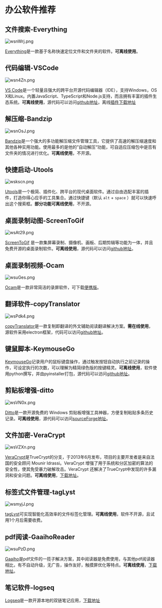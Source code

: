# 办公软件推荐

## 文件搜索-Everything

![wsnWrj.png](https://s1.ax1x.com/2020/09/14/wsnWrj.png)

[Everything](https://www.voidtools.com/zh-cn/)是一款基于名称快速定位文件和文件夹的软件。**可离线使用**。

## 代码编辑-VSCode

![wsn4Zn.png](https://s1.ax1x.com/2020/09/14/wsn4Zn.png)

[VS Code](https://code.visualstudio.com/)是一个轻量且强大的跨平台开源代码编辑器（IDE），支持Windows，OS X和Linux。内置JavaScript、TypeScript和Node.js支持，而且拥有丰富的插件生态系统。**可离线使用**，源代码可以访问[github地址](https://github.com/microsoft/vscode)，离线[插件下载地址](https://marketplace.visualstudio.com/VSCode)

## 解压缩-Bandzip

![wsnOsJ.png](https://s1.ax1x.com/2020/09/14/wsnOsJ.png)

[Bandzip](https://www.bandisoft.com/bandizip/)是一个强大的多功能解压缩文件管理工具，它提供了高速的解压缩速度和其他各种实用功能。使用最多的是他的”自动解压“功能，可自适应压缩包中是否有文件夹的情况进行优化。**可离线使用**，不开源。

## 快捷启动-Utools

![wskscn.png](https://s1.ax1x.com/2020/09/14/wskscn.png)

[Utools](https://u.tools/)是一个极简、插件化、跨平台的现代桌面软件。通过自由选配丰富的插件，打造你得心应手的工具集合。通过快捷键（默认 `alt` + `space` ）就可以快速呼出这个搜索框。**部分功能可离线使用**，不开源。

## 桌面录制动图-ScreenToGif

![wsAt29.png](https://s1.ax1x.com/2020/09/14/wsAt29.png)

[ScreenToGif](https://www.screentogif.com/) 是一款集屏幕录制、摄像机、画板、后期剪辑等功能为一体，并且免费开源的桌面录制软件。**可离线使用**，源代码可以访问[github地址](https://github.com/NickeManarin/ScreenToGif)。

## 桌面录制视频-Ocam

![wsuGes.png](https://s1.ax1x.com/2020/09/14/wsuGes.png)

[Ocam](https://ohsoft.net/eng/ocam/intro.php?cate=1002)是一款非常简洁的录屏软件，可下载[便携版](https://wws.lanzous.com/iAJnigmmfkf)。

## 翻译软件-copyTranslator

![wsPdk4.png](https://s1.ax1x.com/2020/09/14/wsPdk4.png)

[copyTranslator](https://copytranslator.github.io/)是一款复制即翻译的外文辅助阅读翻译解决方案。**需在线使用**，源软件采用electron框架，代码可以访问[github地址](https://github.com/CopyTranslator/CopyTranslator)。

## 键鼠脚本-KeymouseGo

[KeymouseGo](http://taojy123.github.io/KeymouseGo/)记录用户的鼠标键盘操作，通过触发按钮自动执行之前记录的操作，可设定执行的次数，可以理解为精简绿色版的按键精灵。**可离线使用**，软件使用python撰写，并由pyinstaller打包，源代码可以访问[github地址](https://github.com/taojy123/KeymouseGo)。

## 剪贴板增强-ditto

![wsVN0x.png](https://s1.ax1x.com/2020/09/14/wsVN0x.png)

[Ditto](https://ditto-cp.sourceforge.io/)是一款开源免费的 Windows 剪贴板增强工具神器，方便复制粘贴多条历史记录。**可离线使用**，源代码可以访问[sourceForge地址](https://sourceforge.net/projects/ditto-cp/)。

## 文件加密-VeraCrypt

![wsVZXn.png](https://s1.ax1x.com/2020/09/14/wsVZXn.png)

[VeraCrypt](https://www.veracrypt.fr/en/Home.html)是TrueCrypt的分支，于2013年6月发布，项目的主要开发者是来自法国的安全顾问 Mounir Idrassi。VeraCrypt 增强了用于系统和分区加密的算法的安全性，使其免受暴力破解攻击。VeraCrypt 还解决了TrueCrypt中发现的许多漏洞和安全问题。**可离线使用**，[下载地址](https://www.veracrypt.fr/en/Downloads.html)。

## 标签式文件管理-tagLyst

![wsmyjJ.png](https://s1.ax1x.com/2020/09/14/wsmyjJ.png)

[tagLyst](http://www.taglyst.com/)可实现智能化高效率的文件标签化管理。**可离线使用**，软件不开源，且试用1个月后需要收费。

## pdf阅读-GaaihoReader

![wsuPzD.png](https://s1.ax1x.com/2020/09/14/wsuPzD.png)

[Gaaiho](http://www.gaaiho.cn/index.php/zh-cn/)是pdf文件的一揽子解决方案，其中阅读器是免费使用，与其他pdf阅读器相比，有不自动升级，无广告，操作友好，触摸屏优化等特点。**可离线使用**，[下载地址](https://store.gaaiho.cn/download/reader.aspx)。

## 笔记软件-logseq

[Logseq](https://logseq.com/)是一款开源本地的双链笔记应用，[下载地址](https://github.com/logseq/logseq/releases)
